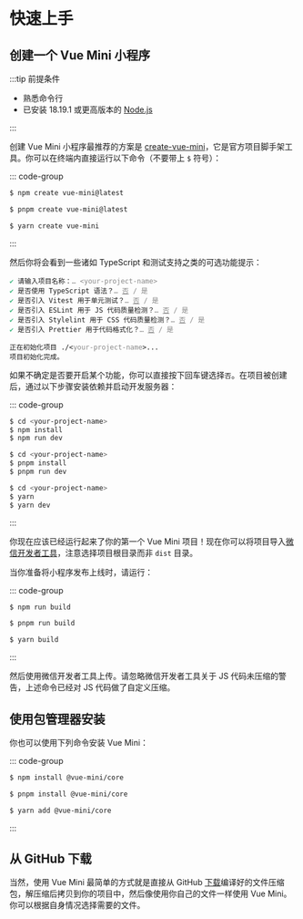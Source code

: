 # 快速上手

## 创建一个 Vue Mini 小程序

:::tip 前提条件

- 熟悉命令行
- 已安装 18.19.1 或更高版本的 [Node.js](https://nodejs.org)

:::

创建 Vue Mini 小程序最推荐的方案是 [create-vue-mini](https://github.com/vue-mini/create-vue-mini)，它是官方项目脚手架工具。你可以在终端内直接运行以下命令（不要带上 `$` 符号）：

::: code-group

```sh [npm]
$ npm create vue-mini@latest
```

```sh [pnpm]
$ pnpm create vue-mini@latest
```

```sh [yarn]
$ yarn create vue-mini
```

:::

然后你将会看到一些诸如 TypeScript 和测试支持之类的可选功能提示：

<div class="language-sh"><pre class="vp-code"><code><span style="color:#42b883;">✔</span> <span style="--shiki-light:#032F62;--shiki-dark:#9ECBFF;">请输入项目名称：<span style="color:#888;">… <span style="--shiki-light:#00B6FF;--shiki-dark:#89DDFF;">&lt;</span><span style="color:#888;">your-project-name</span><span style="--shiki-light:#00B6FF;--shiki-dark:#89DDFF;">&gt;</span></span></span>
<span style="color:#42b883;">✔</span> <span style="--shiki-light:#032F62;--shiki-dark:#9ECBFF;">是否使用 TypeScript 语法？<span style="color:#888;">… <span style="--shiki-light:#00B6FF;--shiki-dark:#89DDFF;text-decoration:underline">否</span> / 是</span></span>
<span style="color:#42b883;">✔</span> <span style="--shiki-light:#032F62;--shiki-dark:#9ECBFF;">是否引入 Vitest 用于单元测试？<span style="color:#888;">… <span style="--shiki-light:#00B6FF;--shiki-dark:#89DDFF;text-decoration:underline">否</span> / 是</span></span>
<span style="color:#42b883;">✔</span> <span style="--shiki-light:#032F62;--shiki-dark:#9ECBFF;">是否引入 ESLint 用于 JS 代码质量检测？<span style="color:#888;">… <span style="--shiki-light:#00B6FF;--shiki-dark:#89DDFF;text-decoration:underline">否</span> / 是</span></span>
<span style="color:#42b883;">✔</span> <span style="--shiki-light:#032F62;--shiki-dark:#9ECBFF;">是否引入 Stylelint 用于 CSS 代码质量检测？<span style="color:#888;">… <span style="--shiki-light:#00B6FF;--shiki-dark:#89DDFF;text-decoration:underline">否</span> / 是</span></span>
<span style="color:#42b883;">✔</span> <span style="--shiki-light:#032F62;--shiki-dark:#9ECBFF;">是否引入 Prettier 用于代码格式化？<span style="color:#888;">… <span style="--shiki-light:#00B6FF;--shiki-dark:#89DDFF;text-decoration:underline">否</span> / 是</span></span>
<span></span>
<span style="--shiki-light:#032F62;--shiki-dark:#9ECBFF;">正在初始化项目 ./<span style="--shiki-light:#00B6FF;--shiki-dark:#89DDFF;">&lt;</span><span style="color:#888;">your-project-name</span><span style="--shiki-light:#00B6FF;--shiki-dark:#89DDFF;">&gt;</span>...</span>
<span style="--shiki-light:#032F62;--shiki-dark:#9ECBFF;">项目初始化完成。</span></code></pre></div>

如果不确定是否要开启某个功能，你可以直接按下回车键选择`否`。在项目被创建后，通过以下步骤安装依赖并启动开发服务器：

::: code-group

```sh [npm]
$ cd <your-project-name>
$ npm install
$ npm run dev
```

```sh [pnpm]
$ cd <your-project-name>
$ pnpm install
$ pnpm run dev
```

```sh [yarn]
$ cd <your-project-name>
$ yarn
$ yarn dev
```

:::

你现在应该已经运行起来了你的第一个 Vue Mini 项目！现在你可以将项目导入[微信开发者工具](https://developers.weixin.qq.com/miniprogram/dev/devtools/download.html)，注意选择项目根目录而非 `dist` 目录。

当你准备将小程序发布上线时，请运行：

::: code-group

```sh [npm]
$ npm run build
```

```sh [pnpm]
$ pnpm run build
```

```sh [yarn]
$ yarn build
```

:::

然后使用微信开发者工具上传。请忽略微信开发者工具关于 JS 代码未压缩的警告，上述命令已经对 JS 代码做了自定义压缩。

## 使用包管理器安装

你也可以使用下列命令安装 Vue Mini：

::: code-group

```sh [npm]
$ npm install @vue-mini/core
```

```sh [pnpm]
$ pnpm install @vue-mini/core
```

```sh [yarn]
$ yarn add @vue-mini/core
```

:::

## 从 GitHub 下载

当然，使用 Vue Mini 最简单的方式就是直接从 GitHub [下载](https://github.com/vue-mini/vue-mini/releases)编译好的文件压缩包，解压缩后拷贝到你的项目中，然后像使用你自己的文件一样使用 Vue Mini。你可以根据自身情况选择需要的文件。

